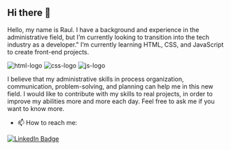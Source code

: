 ## Hi there 👋

Hello, my name is Raul. 
I have a background and experience in the administrative field, but I’m currently looking to transition into the tech industry as a developer."
I’m currently learning HTML, CSS, and JavaScript to create front-end projects.


<img src="https://img.shields.io/badge/html5-%23E34F26.svg?style=for-the-badge&logo=html5&logoColor=white" alt="html-logo" />


<img src="https://img.shields.io/badge/css3-%231572B6.svg?style=for-the-badge&logo=css3&logoColor=white" alt="css-logo" />


<img src="https://img.shields.io/badge/javascript-%23323330.svg?style=for-the-badge&logo=javascript&logoColor=%23F7DF1E" alt="js-logo" />


I believe that my administrative skills in process organization, communication, problem-solving, and planning can help me in this new field.
I would like to contribute with my skills to real projects, in order to improve my abilities more and more each day.
Feel free to ask me if you want to know more.
- 📫 How to reach me:
<a href="https://www.linkedin.com/in/raul-vinycius-medeiros-correia" target="_blank" rel="noopener noreferrer">
  <img src="https://img.shields.io/badge/linkedin-%230077B5.svg?style=for-the-badge&logo=linkedin&logoColor=white" alt="LinkedIn Badge" />
</a>

